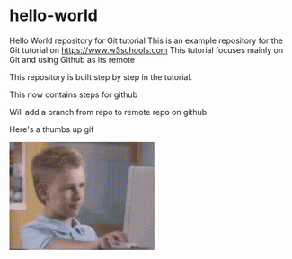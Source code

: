 # hello-world
Hello World repository for Git tutorial
This is an example repository for the Git tutorial on https://www.w3schools.com
This tutorial focuses mainly on Git and using Github as its remote

This repository is built step by step in the tutorial. 

This now contains steps for github

Will add a branch from repo to remote repo on github


Here's a thumbs up gif

![](https://github.com/Hillul-Sutia/hello-world/blob/master/Thumbs_up.gif)

